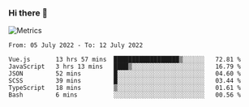 ### Hi there 👋

![Metrics](https://github.com/radoapx/radoapx/blob/main/github-metrics.svg)

<!--START_SECTION:waka-->

```text
From: 05 July 2022 - To: 12 July 2022

Vue.js       13 hrs 57 mins  ██████████████████▒░░░░░░   72.81 %
JavaScript   3 hrs 13 mins   ████▒░░░░░░░░░░░░░░░░░░░░   16.79 %
JSON         52 mins         █░░░░░░░░░░░░░░░░░░░░░░░░   04.60 %
SCSS         39 mins         █░░░░░░░░░░░░░░░░░░░░░░░░   03.44 %
TypeScript   18 mins         ▒░░░░░░░░░░░░░░░░░░░░░░░░   01.61 %
Bash         6 mins          ░░░░░░░░░░░░░░░░░░░░░░░░░   00.56 %
```

<!--END_SECTION:waka-->

<!--
**radoapx/radoapx** is a ✨ _special_ ✨ repository because its `README.md` (this file) appears on your GitHub profile.

Here are some ideas to get you started:

- 🔭 I’m currently working on ...
- 🌱 I’m currently learning ...
- 👯 I’m looking to collaborate on ...
- 🤔 I’m looking for help with ...
- 💬 Ask me about ...
- 📫 How to reach me: ...
- 😄 Pronouns: ...
- ⚡ Fun fact: ...
-->
